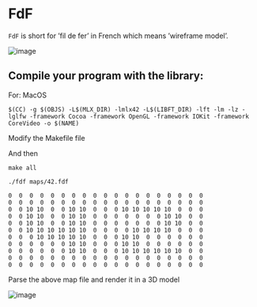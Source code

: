 # FdF

`FdF` is short for ’fil de fer’ in French which means ’wireframe model’.

![image](https://github.com/user-attachments/assets/b5a85041-35fc-47ee-8b41-5680bf972f80)

## Compile your program with the library:

For: MacOS

```
$(CC) -g $(OBJS) -L$(MLX_DIR) -lmlx42 -L$(LIBFT_DIR) -lft -lm -lz -lglfw -framework Cocoa -framework OpenGL -framework IOKit -framework CoreVideo -o $(NAME)
```
Modify the Makefile file

And then

```
make all

./fdf maps/42.fdf
```

```
0  0  0  0  0  0  0  0  0  0  0  0  0  0  0  0  0  0  0
0  0  0  0  0  0  0  0  0  0  0  0  0  0  0  0  0  0  0
0  0 10 10  0  0 10 10  0  0  0 10 10 10 10 10  0  0  0
0  0 10 10  0  0 10 10  0  0  0  0  0  0  0 10 10  0  0
0  0 10 10  0  0 10 10  0  0  0  0  0  0  0 10 10  0  0
0  0 10 10 10 10 10 10  0  0  0  0 10 10 10 10  0  0  0
0  0  0 10 10 10 10 10  0  0  0 10 10  0  0  0  0  0  0
0  0  0  0  0  0 10 10  0  0  0 10 10  0  0  0  0  0  0
0  0  0  0  0  0 10 10  0  0  0 10 10 10 10 10 10  0  0
0  0  0  0  0  0  0  0  0  0  0  0  0  0  0  0  0  0  0
0  0  0  0  0  0  0  0  0  0  0  0  0  0  0  0  0  0  0
```

Parse the above map file and render it in a 3D model

![image](https://github.com/user-attachments/assets/0d64fdc5-b133-4cb9-bb33-4eeb9876650d)
